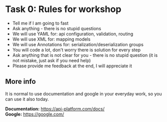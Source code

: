 Task 0: Rules for workshop
=============================

- Tell me if I am going to fast
- Ask anything - there is no stupid questions
- We will use YAML for: api configuration, validation, routing
- We will use XML for: mapping models
- We will use Annotations for: serialization/deserialization groups
- You will code a lot, don't worry there is solution for every step
- Ask anything that is not clear for you - there is no stupid question (it is not mistake, just ask if you need help)
- Please provide me feedback at the end, I will appreciate it

More info
---------
It is normal to use documentation and google in your everyday work, so you can use it also today. 

**Documentation:** https://api-platform.com/docs/ <br/>
**Google:** https://google.com/